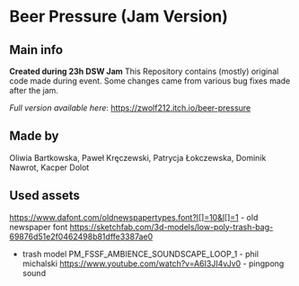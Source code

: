 # Beer Pressure (Jam Version)
## Main info

**Created during 23h DSW Jam**
This Repository contains (mostly) original code made during event. Some changes came from various bug fixes made after the jam.

*Full version available here*: https://zwolf212.itch.io/beer-pressure

## Made by

Oliwia Bartkowska, Paweł Kręczewski, Patrycja Łokczewska, Dominik Nawrot, Kacper Dolot

## Used assets

https://www.dafont.com/oldnewspapertypes.font?l[]=10&l[]=1 - old newspaper font
https://sketchfab.com/3d-models/low-poly-trash-bag-69876d51e2f0462498b81dffe3387ae0
- trash model
PM_FSSF_AMBIENCE_SOUNDSCAPE_LOOP_1 - phil michalski
https://www.youtube.com/watch?v=A6I3JI4vJv0 - pingpong sound
